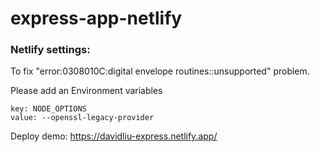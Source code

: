 # express-app-netlify

### Netlify settings:
To fix "error:0308010C:digital envelope routines::unsupported" problem.

Please add an Environment variables
```
key: NODE_OPTIONS
value: --openssl-legacy-provider
```

Deploy demo: https://davidliu-express.netlify.app/
